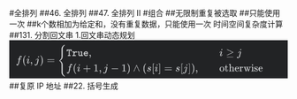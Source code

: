 #全排列
##46. 全排列
[](https://leetcode-cn.com/problems/permutations/)
##47. 全排列 II
[](https://leetcode-cn.com/problems/permutations-ii/)
#组合
##无限制重复被选取
[](https://leetcode-cn.com/problems/combination-sum/)
##只能使用一次
[](https://leetcode-cn.com/problems/combination-sum-ii/)
##k个数相加为给定和，没有重复数据，只能使用一次
时间空间复杂度计算
[](https://leetcode-cn.com/problems/combination-sum-iii/)
##131. 分割回文串
[](https://leetcode-cn.com/problems/palindrome-partitioning/)
1.回文串动态规划
![](.z_02_算法_类别_回溯_images/bcbaa958.png)
##复原 IP 地址
[](https://leetcode-cn.com/problems/restore-ip-addresses/)
##22. 括号生成
[](https://leetcode-cn.com/problems/generate-parentheses/)
